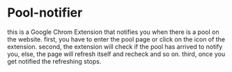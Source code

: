# Pool-notifier
this is a Google Chrom Extension that notifies you when there is a pool on the website.
first, you have to enter the pool page or click on the icon of the extension.
second, the extension will check if the pool has arrived to notify you, else, the page will refresh itself and recheck and so on.
third, once you get notified the refreshing stops.
